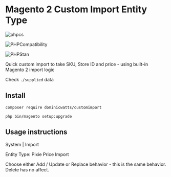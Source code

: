 # Magento 2 Custom Import Entity Type

![phpcs](https://github.com/DominicWatts/CustomImport/workflows/phpcs/badge.svg)

![PHPCompatibility](https://github.com/DominicWatts/CustomImport/workflows/PHPCompatibility/badge.svg)

![PHPStan](https://github.com/DominicWatts/CustomImport/workflows/PHPStan/badge.svg)

Quick custom import to take SKU, Store ID and price - using built-in Magento 2 import logic 

Check `./supplied` data

## Install

`composer require dominicwatts/customimport`

`php bin/magento setup:upgrade`

## Usage instructions

System | Import

Entity Type: Pixie Price Import

Choose either Add / Update or Replace behavior - this is the same behavior. Delete has no affect.